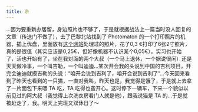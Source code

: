 ```yaml
---
title: 杂
---
```


...因为要重新办居留，身边照片也不够了，于是就根据战法上一篇当时没人回复的文章（传送门不做了），去了巴黎北站找到了 Photomaton 的一个打印照片的机器，插上优盘，里面放有[这个网站](http://www.idphoto4you.com/)处理过的照片，花了0,3 €打印了6张2寸照片，真的是很值（其实应该是0,25€，但好像机器不认识某个0,05€）。实习也开始了，活也开始有了，坐在我对面的两个大叔（一个马上退休，一个据说很闲）还是天天做冷事，一个叫吉勒，一个叫迪迪...某次开会我的头说到中国的吉利项目，开完会迪迪就摸吉勒的头说：“咱开会说到吉利了，咱开会说到吉利了”...今天回来看到了昨天也看到的一只猫，一直对我叫，昨天也是，我觉得是饿了，于是就上去拿了一片面包下来喂 TA 吃，TA 吃得也蛮开心。这时停下一辆车，下来一个貌似以前见过的阿大叔（我觉得上次洗衣房看门人就是他），跟我说猫是 TA 的...于是就被赶走了，我。明天上完班又双休日了～